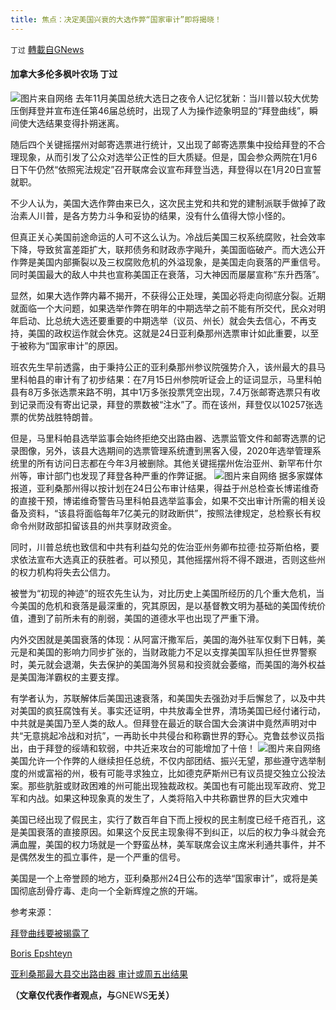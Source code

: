 ```yaml
---
title: 焦点：决定美国兴衰的大选作弊“国家审计”即将揭晓！
---
```

`丁过` [轉載自GNews](https://gnews.org/zh-hans/1548799/)

#### 加拿大多伦多枫叶农场 丁过
![](https://assets.gnews.org/wp-content/uploads/2021/09/B3B8D3FD-A532-4367-A3B6-550CA17BC569.jpeg)图片来自网络
去年11月美国总统大选日之夜令人记忆犹新：当川普以较大优势压倒拜登并宣布连任第46届总统时，出现了人为操作迹象明显的“拜登曲线”，瞬间使大选结果变得扑朔迷离。

随后四个关键摇摆州对邮寄选票进行统计，又出现了邮寄选票集中投给拜登的不合理现象，从而引发了公众对选举公正性的巨大质疑。但是，国会参众两院在1月6日下午仍然“依照宪法规定”召开联席会议宣布拜登当选，拜登得以在1月20日宣誓就职。

不少人认为，美国大选作弊由来已久，这次民主党和共和党的建制派联手做掉了政治素人川普，是各方势力斗争和妥协的结果，没有什么值得大惊小怪的。

但真正关心美国前途命运的人可不这么认为。冷战后美国三权系统腐败，社会效率下降，导致贫富差距扩大，联邦债务和财政赤字飚升，美国面临破产。而大选公开作弊是美国内部撕裂以及三权腐败危机的外溢现象，是美国走向衰落的严重信号。同时美国最大的敌人中共也宣称美国正在衰落，习大神因而屡屡宣称“东升西落”。

显然，如果大选作弊内幕不揭开，不获得公正处理，美国必将走向彻底分裂。近期就面临一个大问题，如果选举作弊在明年的中期选举之前不能有所交代，民众对明年启动、比总统大选还要重要的中期选举（议员、州长）就会失去信心，不再支持，美国的政权运作就会休克。这就是24日亚利桑那州选票审计如此重要，以至于被称为“国家审计”的原因。

班农先生早前透露，由于秉持公正的亚利桑那州参议院强势介入，该州最大的县马里科帕县的审计有了初步结果：在7月15日州参院听证会上的证词显示，马里科帕县有8万多张选票来路不明，其中1万多张投票凭空出现，7.4万张邮寄选票只有收到记录而没有寄出记录，拜登的票数被“注水”了。而在该州，拜登仅以10257张选票的优势战胜特朗普。

但是，马里科帕县选举监事会始终拒绝交出路由器、选票监管文件和邮寄选票的记录图像，另外，该县大选期间的选票管理系统遭到黑客入侵，2020年选举管理系统里的所有访问日志都在今年3月被删除。其他关键摇摆州佐治亚州、新罕布什尔州等，审计部门也发现了拜登各种严重的作弊证据。
![](https://assets.gnews.org/wp-content/uploads/2021/09/26C92A30-5137-4E12-AF25-307C4A346CDB.jpeg)图片来自网络
据多家媒体报道，亚利桑那州得以按计划在24日公布审计结果，得益于州总检查长博诺维奇的直接干预，博诺维奇警告马里科帕县选举监事会，如果不交出审计所需的相关设备及资料，“该县将面临每年7亿美元的财政断供”，按照法律规定，总检察长有权命令州财政部扣留该县的州共享财政资金。

同时，川普总统也致信和中共有利益勾兑的佐治亚州务卿布拉德·拉芬斯伯格，要求依法宣布大选真正的获胜者。可以预见，其他摇摆州将不得不跟进，否则这些州的权力机构将失去公信力。

被誉为“初现的神迹”的班农先生认为，对比历史上美国所经历的几个重大危机，当今美国的危机和衰落是最深重的，究其原因，是以基督教文明为基础的美国传统价值，遭到了前所未有的削弱，美国的道德水平也出现了严重下滑。

内外交困就是美国衰落的体现：从阿富汗撒军后，美国的海外驻军仅剩下日韩，美元是和美国的影响力同步扩张的，当财政能力不足以支撑美国军队担任世界警察时，美元就会退潮，失去保护的美国海外贸易和投资就会萎缩，而美国的海外权益是美国海洋霸权的主要支撑。

有学者认为，苏联解体后美国迅速衰落，和美国失去强劲对手后懈怠了，以及中共对美国的疯狂腐蚀有关。事实还证明，中共放毒全世界，清场美国已经付诸行动，中共就是美国乃至人类的敌人。但拜登在最近的联合国大会演讲中竟然声明对中共“无意挑起冷战和对抗”，一再助长中共侵台和称霸世界的野心。克鲁兹参议员指出，由于拜登的绥靖和软弱，中共近来攻台的可能增加了十倍！
![](https://assets.gnews.org/wp-content/uploads/2021/09/image-8.jpeg)图片来自网络
美国允许一个作弊的人继续担任总统，不仅内部团结、振兴无望，那些遵守选举制度的州或富裕的州，极有可能寻求独立，比如德克萨斯州已有议员提交独立公投法案。那些肮脏或财政困难的州可能出现独裁政权。美国也有可能出现军政府、党卫军和内战。如果这种现象真的发生了，人类将陷入中共称霸世界的巨大灾难中

美国已经出现了假民主，实行了数百年自下而上授权的民主制度已经千疮百孔，这是美国衰落的直接原因。如果这个反民主现象得不到纠正，以后的权力争斗就会充满血腥，美国的权力场就是一个野蛮丛林，美军联席会议主席米利通共事件，并不是偶然发生的孤立事件，是一个严重的信号。

美国是一个上帝誉顾的地方，亚利桑那州24日公布的选举“国家审计”，或将是美国彻底刮骨疗毒、走向一个全新辉煌之旅的开端。

参考来源：

[拜登曲线要被揭露了](https://3g.163.com/dy/article/GF7TQS4105526ER2.html)

[Boris Epshteyn](https://gettr.com/post/pbewx7e7ae)

[亚利桑那最大县交出路由器 审计或周五出结果](https://www.epochtimes.com/gb/21/9/20/n13248533.htm)

**（文章仅代表作者观点，与**GNEWS**无关）**
